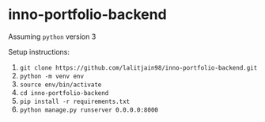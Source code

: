 # inno-portfolio-backend

Assuming `python` version 3

Setup instructions:
1. `git clone https://github.com/lalitjain98/inno-portfolio-backend.git`
2. `python -m venv env`
3. `source env/bin/activate`
4. `cd inno-portfolio-backend`
5. `pip install -r requirements.txt`
6. `python manage.py runserver 0.0.0.0:8000`
